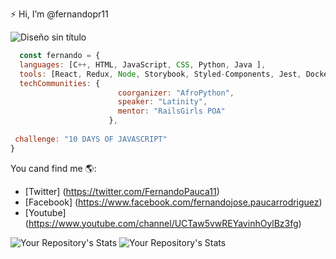 :zap: Hi, I’m @fernandopr11

![Diseño sin título](https://user-images.githubusercontent.com/76860968/119158670-163ed800-ba1c-11eb-8274-72b140081cd3.png)

``` js
  const fernando = {
  languages: [C++, HTML, JavaScript, CSS, Python, Java ],
  tools: [React, Redux, Node, Storybook, Styled-Components, Jest, Docker],
  techCommunities: {
                        coorganizer: "AfroPython",
                        speaker: "Latinity",
                        mentor: "RailsGirls POA"
                      },
                      
 challenge: "10 DAYS OF JAVASCRIPT"
}
```

You cand find me 🌎:

- [Twitter] (https://twitter.com/FernandoPauca11)
- [Facebook] (https://www.facebook.com/fernandojose.paucarrodriguez)
- [Youtube] (https://www.youtube.com/channel/UCTaw5vwREYavinhOylBz3fg)


 ![Your Repository's Stats](https://github-readme-stats.vercel.app/api?username=fernandopr11&show_icons&theme=radical)
   ![Your Repository's Stats](https://github-readme-stats.vercel.app/api/top-langs/?username=fernandopr11&theme=blue-green)
